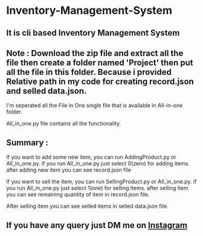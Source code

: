 # Inventory-Management-System
## It is cli based Inventory Management System

## Note : Download the zip file and extract all the file then create a folder named 'Project' then put all the file in this folder. Because i provided Relative path in my code for creating record.json and selled data.json. 

I'm seperated all the File in One single file that is available in All-in-one folder.
 
All_in_one.py file contains all the functionality.
 

 
## Summary :
 
If you want to add some new item, you can run AddingProduct.py or All_in_one.py. if you run All_in_one.py just select 0(zero) for adding items. after adding new     item you can see record.json file
 
If you want to sell the item, you can run SellingProduct.py or All_in_one.py. if you run All_in_one.py just select 1(one) for selling items. after selling item you can see remaining quantity of item in record.json file.
 
After selling item you can see selled items in selled data.json file.

## If you have any query just DM me on <a href="https://www.instagram.com/ghostinlinux/">Instagram</a> 
 

